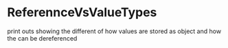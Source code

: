 # ReferennceVsValueTypes
print outs showing the different of how values are stored as object and how the can be dereferenced
